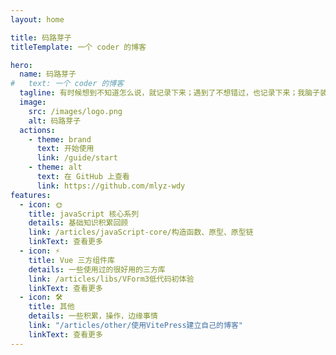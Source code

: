 ```yaml
---
layout: home

title: 码路芽子
titleTemplate: 一个 coder 的博客

hero:
  name: 码路芽子
#   text: 一个 coder 的博客
  tagline: 有时候想到不知道怎么说，就记录下来；遇到了不想错过，也记录下来；我脑子装不下东西了
  image:
    src: /images/logo.png
    alt: 码路芽子
  actions:
    - theme: brand
      text: 开始使用
      link: /guide/start
    - theme: alt
      text: 在 GitHub 上查看
      link: https://github.com/mlyz-wdy
features:
  - icon: 🌞
    title: javaScript 核心系列
    details: 基础知识积累回顾
    link: /articles/javaScript-core/构造函数、原型、原型链
    linkText: 查看更多
  - icon: ⚡️
    title: Vue 三方组件库
    details: 一些使用过的很好用的三方库
    link: /articles/libs/VForm3低代码初体验
    linkText: 查看更多
  - icon: 🛠️
    title: 其他
    details: 一些积累，操作，边缘事情
    link: "/articles/other/使用VitePress建立自己的博客"
    linkText: 查看更多
---
```

